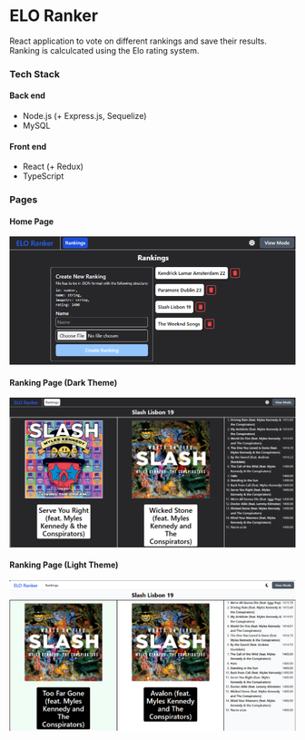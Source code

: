 # ELO Ranker

React application to vote on different rankings and save their results. Ranking is calculcated using the Elo rating system.

### Tech Stack
#### Back end
* Node.js (+ Express.js, Sequelize)
* MySQL

#### Front end
* React (+ Redux)
* TypeScript

### Pages

#### Home Page
![Home Page](/images/elo_home.png)

#### Ranking Page (Dark Theme)
![Ranking Page Dark](/images/elo_ranking.png)

#### Ranking Page (Light Theme)
![Ranking Page Light](/images/elo_ranking_white.png)